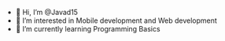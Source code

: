 - 👋 Hi, I’m @Javad15
- 👀 I’m interested in Mobile development and Web development
- 🌱 I’m currently learning Programming Basics

<!---
Javad15/Javad15 is a ✨ special ✨ repository because its `README.md` (this file) appears on your GitHub profile.
You can click the Preview link to take a look at your changes.
--->
